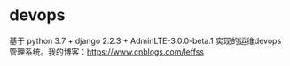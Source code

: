 # devops
基于 python 3.7 + django 2.2.3 + AdminLTE-3.0.0-beta.1 实现的运维devops管理系统。我的博客：https://www.cnblogs.com/leffss
